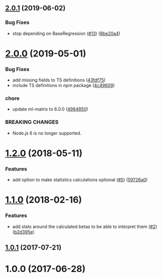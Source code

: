 ## [2.0.1](https://github.com/mljs/regression-multivariate-linear/compare/v2.0.0...v2.0.1) (2019-06-02)


### Bug Fixes

* stop depending on BaseRegression ([#13](https://github.com/mljs/regression-multivariate-linear/issues/13)) ([8be20a4](https://github.com/mljs/regression-multivariate-linear/commit/8be20a4))



# [2.0.0](https://github.com/mljs/regression-multivariate-linear/compare/v1.2.0...v2.0.0) (2019-05-01)


### Bug Fixes

* add missing fields to TS definitions ([43fdf75](https://github.com/mljs/regression-multivariate-linear/commit/43fdf75))
* include TS definitions in npm package ([4c49609](https://github.com/mljs/regression-multivariate-linear/commit/4c49609))


### chore

* update ml-matrix to 6.0.0 ([4984850](https://github.com/mljs/regression-multivariate-linear/commit/4984850))


### BREAKING CHANGES

* Node.js 6 is no longer supported.



<a name="1.2.0"></a>
# [1.2.0](https://github.com/mljs/regression-multivariate-linear/compare/v1.1.0...v1.2.0) (2018-05-11)


### Features

* add option to make statistics calculations optional ([#5](https://github.com/mljs/regression-multivariate-linear/issues/5)) ([59726a0](https://github.com/mljs/regression-multivariate-linear/commit/59726a0))



<a name="1.1.0"></a>
# [1.1.0](https://github.com/mljs/regression-multivariate-linear/compare/v1.0.1...v1.1.0) (2018-02-16)


### Features

* add stats around the calculated betas to be able to interpret them ([#2](https://github.com/mljs/regression-multivariate-linear/issues/2)) ([b2d395e](https://github.com/mljs/regression-multivariate-linear/commit/b2d395e))



<a name="1.0.1"></a>
## [1.0.1](https://github.com/mljs/regression-multivariate-linear/compare/v1.0.0...v1.0.1) (2017-07-21)



<a name="1.0.0"></a>
# 1.0.0 (2017-06-28)



